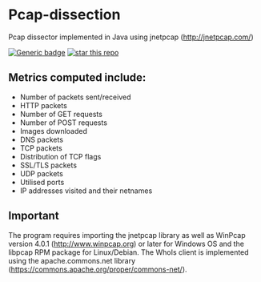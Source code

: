 # Pcap-dissection
Pcap dissector implemented in Java using jnetpcap (http://jnetpcap.com/)

[![Generic badge](https://img.shields.io/badge/<CRYPTO>-<RSA>-<COLOR>.svg)](https://shields.io/)
[![star this repo](http://githubbadges.com/star.svg?user=arisath&repo=Pcap-dissection)](http://github.com/ddavison/github-badges)

## Metrics computed include:
* Number of packets sent/received
* HTTP packets
* Number of GET requests
* Number of POST requests
* Images downloaded
* DNS packets
* TCP packets
* Distribution of TCP flags
* SSL/TLS packets
* UDP packets
* Utilised ports
* IP addresses visited and their netnames

## Important 
The program requires importing the jnetpcap library as well as WinPcap version 4.0.1 (http://www.winpcap.org) or later for Windows OS and the libpcap RPM package for Linux/Debian. The WhoIs client is implemented using the apache.commons.net library (https://commons.apache.org/proper/commons-net/).

